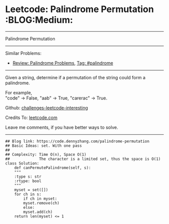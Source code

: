 
# Leetcode: Palindrome Permutation     :BLOG:Medium:

---

Palindrome Permutation  

---

Similar Problems:  

-   [Review: Palindrome Problems](https://code.dennyzhang.com/review-palindrome), [Tag: #palindrome](https://code.dennyzhang.com/tag/palindrome)

---

Given a string, determine if a permutation of the string could form a palindrome.  

For example,  
"code" -> False, "aab" -> True, "carerac" -> True.  

Github: [challenges-leetcode-interesting](https://github.com/DennyZhang/challenges-leetcode-interesting/tree/master/problems/palindrome-permutation)  

Credits To: [leetcode.com](https://leetcode.com/problems/palindrome-permutation/description/)  

Leave me comments, if you have better ways to solve.  

---

    ## Blog link: https://code.dennyzhang.com/palindrome-permutation
    ## Basic Ideas: set. With one pass
    ##
    ## Complexity: Time O(n), Space O(1)
    ##             The character is a limited set, thus the space is O(1)
    class Solution:
        def canPermutePalindrome(self, s):
    	"""
    	:type s: str
    	:rtype: bool
    	"""
    	myset = set([])
    	for ch in s:
    	    if ch in myset:
    		myset.remove(ch)
    	    else:
    		myset.add(ch)
    	return len(myset) <= 1

